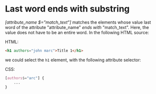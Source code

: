 
# Last word ends with substring

_[attribute_name $="match_text"]_ matches the elements whose value last word of the attribute "attribute_name" *ends with* "match_text". Here, the value does not have to be an entire word. In the following HTML source:

HTML:

``` html
<h1 authors="john marc">Title 1</h1>
```

we could select the `h1` element, with the following attribute selector:

CSS:

``` css
[authors$="arc"] {
    ...
}
```